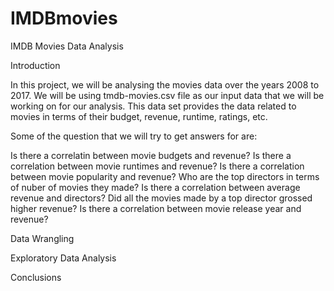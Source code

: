 # IMDBmovies

IMDB Movies Data Analysis

Introduction

In this project, we will be analysing the movies data over the years 2008 to 2017. We will be using tmdb-movies.csv file as our input data that we will be working on for our analysis. This data set provides the data related to movies in terms of their budget, revenue, runtime, ratings, etc.

Some of the question that we will try to get answers for are:

Is there a correlatin between movie budgets and revenue?
Is there a correlation between movie runtimes and revenue?
Is there a correlation between movie popularity and revenue?
Who are the top directors in terms of nuber of movies they made?
Is there a correlation between average revenue and directors?
Did all the movies made by a top director grossed higher revenue?
Is there a correlation between movie release year and revenue?

Data Wrangling

Exploratory Data Analysis

Conclusions
